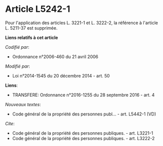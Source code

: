 # Article L5242-1

Pour l'application des articles L. 3221-1 et L. 3222-2, la référence à l'article L. 5211-37 est supprimée.

**Liens relatifs à cet article**

_Codifié par_:

  - Ordonnance n°2006-460 du 21 avril 2006

_Modifié par_:

  - Loi n°2014-1545 du 20 décembre 2014 - art. 50

**Liens**:

  - TRANSFERE: Ordonnance n°2016-1255 du 28 septembre 2016 - art. 4

_Nouveaux textes_:

  - Code général de la propriété des personnes publ... - art. L5442-1 (VD)

_Cite_:

  - Code général de la propriété des personnes publiques. - art. L3221-1
  - Code général de la propriété des personnes publiques. - art. L3222-2

